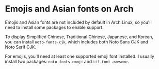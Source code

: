 # Emojis and Asian fonts on Arch

Emojis and Asian fonts are not included by default in Arch Linux, so you'll need to install some packages to enable support.

To display Simplified Chinese, Traditional Chinese, Japanese, and Korean, you can install `noto-fonts-cjk`, which includes both Noto Sans CJK and Noto Serif CJK.

For emojis, you'll need at least one supported emoji font installed. I usually install two packages: `noto-fonts-emoji` and `ttf-font-awesome`.

